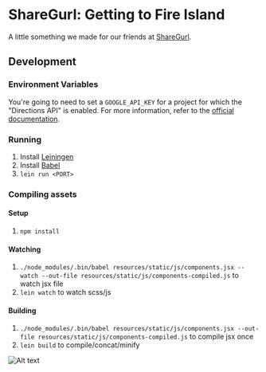# ShareGurl: Getting to Fire Island
A little something we made for our friends at [ShareGurl](http://sharegurl.com).

## Development

### Environment Variables

You're going to need to set a `GOOGLE_API_KEY` for a project for which the "Directions API" is enabled. For more information, refer to the [official documentation](https://developers.google.com/maps/documentation/directions/#api_key).

### Running

1. Install [Leiningen](http://leiningen.org/)
2. Install [Babel]()
2. `lein run <PORT>`

### Compiling assets

#### Setup

1. `npm install`

#### Watching

1. `./node_modules/.bin/babel resources/static/js/components.jsx --watch --out-file resources/static/js/components-compiled.js` to watch jsx file
2. `lein watch` to watch scss/js

#### Building

1. `./node_modules/.bin/babel resources/static/js/components.jsx --out-file resources/static/js/components-compiled.js` to compile jsx once
2. `lein build` to compile/concat/minify

![Alt text](http://media.giphy.com/media/C06mU13FQHHhK/giphy.gif "adore delano says")
